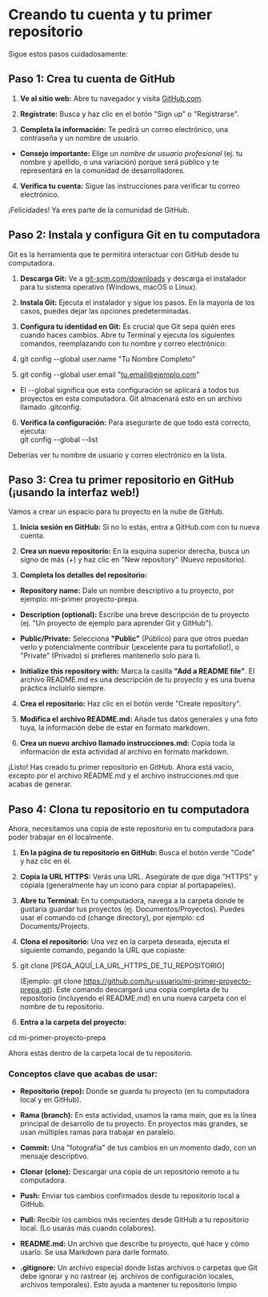 # Creando tu cuenta y tu primer repositorio 

Sigue estos pasos cuidadosamente: 

## Paso 1: Crea tu cuenta de GitHub 

1. **Ve al sitio web:** Abre tu navegador y visita [GitHub.com](https://github.com/). 

2. **Regístrate:** Busca y haz clic en el botón "Sign up" o "Registrarse". 

3. **Completa la información:** Te pedirá un correo electrónico, una contraseña y un nombre de usuario.  
 - **Consejo importante:** Elige un *nombre de usuario profesional* (ej. tu nombre y apellido, o 
una variación) porque será público y te representará en la comunidad de desarrolladores. 

4. **Verifica tu cuenta:** Sigue las instrucciones para verificar tu correo electrónico. 

¡Felicidades! Ya eres parte de la comunidad de GitHub. 

## Paso 2: Instala y configura Git en tu computadora 

Git es la herramienta que te permitirá interactuar con GitHub desde tu computadora. 

1. **Descarga Git:** Ve a [git-scm.com/downloads](https://git-scm.com/downloads) y descarga el instalador para tu sistema operativo 
(Windows, macOS o Linux). 

2. **Instala Git:** Ejecuta el instalador y sigue los pasos. En la mayoría de los casos, puedes dejar las 
opciones predeterminadas. 

3. **Configura tu identidad en Git:** Es crucial que Git sepa quién eres cuando haces cambios. Abre tu 
Terminal  y ejecuta los siguientes comandos, reemplazando con tu nombre y correo electrónico:  

4. git config --global user.name "Tu Nombre Completo" 

5. git config --global user.email "tu.email@ejemplo.com" 
- El --global significa que esta configuración se aplicará a todos tus proyectos en esta 
computadora. Git almacenará esto en un archivo llamado .gitconfig. 

6. **Verifica la configuración:** Para asegurarte de que todo está correcto, ejecuta:  
 git config --global --list

Deberías ver tu nombre de usuario y correo electrónico en la lista. 

## Paso 3: Crea tu primer repositorio en GitHub (¡usando la interfaz web!) 

Vamos a crear un espacio para tu proyecto en la nube de GitHub. 

1. **Inicia sesión en GitHub:** Si no lo estás, entra a GitHub.com con tu nueva cuenta. 

2. **Crea un nuevo repositorio:** En la esquina superior derecha, busca un signo de más (+) y haz clic en 
"New repository" (Nuevo repositorio). 

3. **Completa los detalles del repositorio:**
- **Repository name:** Dale un nombre descriptivo a tu proyecto, por ejemplo: mi-primer
proyecto-prepa. 

- **Description (optional):** Escribe una breve descripción de tu proyecto (ej. "Un proyecto de 
ejemplo para aprender Git y GitHub"). 

- **Public/Private:** Selecciona **"Public"** (Público) para que otros puedan verlo y 
potencialmente contribuir (¡excelente para tu portafolio!), o "Private" (Privado) si prefieres 
mantenerlo solo para ti. 

- **Initialize this repository with:** Marca la casilla **"Add a README file"**. El archivo 
README.md es una descripción de tu proyecto y es una buena práctica incluirlo siempre. 

4. **Crea el repositorio:** Haz clic en el botón verde "Create repository". 

5. **Modifica el archivo README.md:** Añade tus datos generales y una foto tuya, la información debe 
de estar en formato markdown. 

6. **Crea un nuevo archivo llamado instrucciones.md:** Copia toda la información de esta actividad al 
archivo en formato markdown. 

¡Listo! Has creado tu primer repositorio en GitHub. Ahora está vacío, excepto por el archivo README.md y 
el archivo instrucciones.md que acabas de generar. 

## Paso 4: Clona tu repositorio en tu computadora 

Ahora, necesitamos una copia de este repositorio en tu computadora para poder trabajar en él localmente. 

1. **En la página de tu repositorio en GitHub:** Busca el botón verde "Code" y haz clic en él. 

2. **Copia la URL HTTPS:** Verás una URL. Asegúrate de que diga "HTTPS" y cópiala (generalmente 
hay un icono para copiar al portapapeles). 

3. **Abre tu Terminal:** En tu computadora, navega a la carpeta donde te gustaría guardar tus proyectos 
(ej. Documentos/Proyectos). Puedes usar el comando cd (change directory), por ejemplo: cd 
Documents/Projects. 

4. **Clona el repositorio:** Una vez en la carpeta deseada, ejecuta el siguiente comando, pegando la URL 
que copiaste:  

5. git clone [PEGA_AQUÍ_LA_URL_HTTPS_DE_TU_REPOSITORIO]

    (Ejemplo: git clone https://github.com/tu-usuario/mi-primer-proyecto-prepa.git). Este comando 
    descargará una copia completa de tu repositorio (incluyendo el README.md) en una nueva carpeta 
    con el nombre de tu repositorio. 

6. **Entra a la carpeta del proyecto:** 

 cd mi-primer-proyecto-prepa 

Ahora estás dentro de la carpeta local de tu repositorio. 

### Conceptos clave que acabas de usar: 

- **Repositorio (repo):** Donde se guarda tu proyecto (en tu computadora local y en GitHub). 

- **Rama (branch):** En esta actividad, usamos la rama main, que es la línea principal de desarrollo de tu 
proyecto. En proyectos más grandes, se usan múltiples ramas para trabajar en paralelo. 

- **Commit:** Una "fotografía" de tus cambios en un momento dado, con un mensaje descriptivo. 

- **Clonar (clone):** Descargar una copia de un repositorio remoto a tu computadora. 

- **Push:** Enviar tus cambios confirmados desde tu repositorio local a GitHub. 

- **Pull:** Recibir los cambios más recientes desde GitHub a tu repositorio local. (Lo usarás más cuando 
colabores). 

- **README.md:** Un archivo que describe tu proyecto, qué hace y cómo usarlo. Se usa Markdown 
para darle formato. 

- **.gitignore:** Un archivo especial donde listas archivos o carpetas que Git debe ignorar y no rastrear 
(ej. archivos de configuración locales, archivos temporales). Esto ayuda a mantener tu repositorio 
limpio
